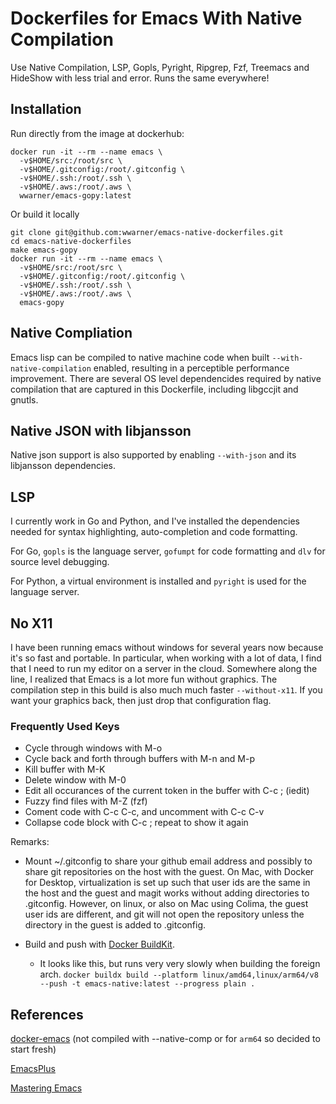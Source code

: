 Dockerfiles for Emacs With Native Compilation
=============================================

Use Native Compilation, LSP, Gopls, Pyright, Ripgrep, Fzf, Treemacs
and HideShow with less trial and error. Runs the same everywhere!

## Installation

Run directly from the image at dockerhub:

	docker run -it --rm --name emacs \
	  -v$HOME/src:/root/src \
	  -v$HOME/.gitconfig:/root/.gitconfig \
	  -v$HOME/.ssh:/root/.ssh \
	  -v$HOME/.aws:/root/.aws \
	  wwarner/emacs-gopy:latest

Or build it locally

    git clone git@github.com:wwarner/emacs-native-dockerfiles.git
	cd emacs-native-dockerfiles
	make emacs-gopy
	docker run -it --rm --name emacs \
	  -v$HOME/src:/root/src \
	  -v$HOME/.gitconfig:/root/.gitconfig \
	  -v$HOME/.ssh:/root/.ssh \
	  -v$HOME/.aws:/root/.aws \
	  emacs-gopy

## Native Compliation

Emacs lisp can be compiled to native machine code when built
`--with-native-compilation` enabled, resulting in a perceptible
performance improvement. There are several OS level dependencides
required by native compilation that are captured in this Dockerfile,
including libgccjit and gnutls.

## Native JSON with libjansson

Native json support is also supported by enabling `--with-json` and
its libjansson dependencies.

## LSP

I currently work in Go and Python, and I've installed the dependencies
needed for syntax highlighting, auto-completion and code
formatting.

For Go, `gopls` is the language server, `gofumpt` for code formatting
and `dlv` for source level debugging.

For Python, a virtual environment is installed and `pyright` is used
for the language server.

## No X11

I have been running emacs without windows for several years now
because it's so fast and portable. In particular, when working with a
lot of data, I find that I need to run my editor on a server in the
cloud. Somewhere along the line, I realized that Emacs is a lot more
fun without graphics. The compilation step in this build is also much
much faster `--without-x11`. If you want your graphics back, then just
drop that configuration flag.

### Frequently Used Keys

* Cycle through windows with M-o
* Cycle back and forth through buffers with M-n and M-p
* Kill buffer with M-K
* Delete window with M-0
* Edit all occurances of the current token in the buffer with C-c ; (iedit)
* Fuzzy find files with M-Z (fzf)
* Coment code with C-c C-c, and uncomment with C-c C-v
* Collapse code block with C-c <down>; repeat to show it again

Remarks:

* Mount ~/.gitconfig to share your github email address and possibly
  to share git repositories on the host with the guest. On Mac, with
  Docker for Desktop, virtualization is set up such that user ids are
  the same in the host and the guest and magit works without adding
  directories to .gitconfig. However, on linux, or also on Mac using
  Colima, the guest user ids are different, and git will not open the
  repository unless the directory in the guest is added to .gitconfig.

* Build and push with [Docker BuildKit](https://docs.docker.com/engine/reference/commandline/buildx_build/).
  * It looks like this, but runs very very slowly when building the foreign arch.
  `docker buildx build --platform linux/amd64,linux/arm64/v8 --push -t emacs-native:latest --progress plain .`

## References

[docker-emacs](https://github.com/Silex/docker-emacs) (not compiled
with --native-comp or for `arm64` so decided to start fresh)

[EmacsPlus](https://github.com/d12frosted/homebrew-emacs-plus/blob/master/Formula/emacs-plus%4030.rb)

[Mastering Emacs](https://www.masteringemacs.org/article/speed-up-emacs-libjansson-native-elisp-compilation)
